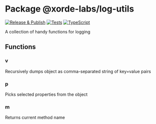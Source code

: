 # Package @xorde-labs/log-utils

[![Release & Publish](https://github.com/xorde-labs/log-utils/actions/workflows/publish.yml/badge.svg)](https://github.com/xorde-labs/log-utils/actions/workflows/publish.yml)
[![Tests](https://github.com/xorde-labs/log-utils/actions/workflows/tests.yml/badge.svg)](https://github.com/xorde-labs/log-utils/actions/workflows/tests.yml)
[![TypeScript](https://img.shields.io/badge/%3C%2F%3E-TypeScript-%230074c1.svg)](http://www.typescriptlang.org/)

A collection of handy functions for logging

## Functions

### v

Recursively dumps object as comma-separated string of key=value pairs

### p

Picks selected properties from the object

### m

Returns current method name
